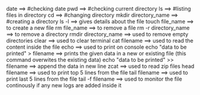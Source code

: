 date  ==> #checking date 
pwd ==> #checking current directory
ls ==> #listing files in directory
cd ==> #changing directory
mkdir directory_name ==> #creating a directory
ls -l ==> gives details about the file
touch file_name ==> to create a new file 
rm file_name ==> to remove a file 
rm -r directory_name ==> to remove a directory
rmdir directory_name ==> used to remove empty directories
clear ==> used to clear terminal
cat filename ==> used to read the content inside the file
echo ==> used to print on console
echo "data to be printed" > filename ==> prints the given data in a new or existing file (this command overwites the existing data)
echo "data to be printed" >> filename ==> append the data in new line
zcat ==> used to read zip files
head filename ==> used to print top 5 lines from the file
tail filename ==> used to print last 5 lines from the file
tail -f filename ==> used to monitor the file continously if any new logs are added inside it

